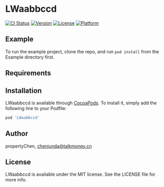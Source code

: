 # LWaabbccd

[![CI Status](https://img.shields.io/travis/propertyChen/LWaabbccd.svg?style=flat)](https://travis-ci.org/propertyChen/LWaabbccd)
[![Version](https://img.shields.io/cocoapods/v/LWaabbccd.svg?style=flat)](https://cocoapods.org/pods/LWaabbccd)
[![License](https://img.shields.io/cocoapods/l/LWaabbccd.svg?style=flat)](https://cocoapods.org/pods/LWaabbccd)
[![Platform](https://img.shields.io/cocoapods/p/LWaabbccd.svg?style=flat)](https://cocoapods.org/pods/LWaabbccd)

## Example

To run the example project, clone the repo, and run `pod install` from the Example directory first.

## Requirements

## Installation

LWaabbccd is available through [CocoaPods](https://cocoapods.org). To install
it, simply add the following line to your Podfile:

```ruby
pod 'LWaabbccd'
```

## Author

propertyChen, chenjunda@talkmoney.cn

## License

LWaabbccd is available under the MIT license. See the LICENSE file for more info.
